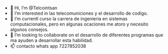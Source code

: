 - 👋 Hi, I’m @Telcointsan
- 👀 I’m interested in las telecomuniciones y el desarrollo de  codigo.
- 🌱 I’m currentl curso la carrera de ingenieria en sistemas computacionales, pero en algunas ocaciones me atoro y necesito algunos consejos.
- 💞️ I’m looking to collaborate on el desarrollo de diferentes programas que ma ayuden a desarrollar esta habilidad.
- 📫 contacto whats app 7227852038

<!---
Telcointsan/Telcointsan is a ✨ special ✨ repository because its `README.md` (this file) appears on your GitHub profile.
You can click the Preview link to take a look at your changes.   
